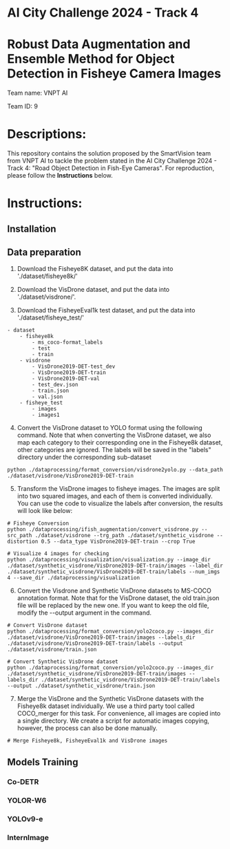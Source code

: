 # AI City Challenge 2024 - Track 4

# Robust Data Augmentation and Ensemble Method for Object Detection in Fisheye Camera Images

Team name: VNPT AI

Team ID: 9

# Descriptions:

This repository contains the solution proposed by the SmartVision team from VNPT AI to tackle the problem stated in the AI City Challenge 2024 - Track 4: "Road Object Detection in Fish-Eye Cameras". 
For reproduction, please follow the **Instructions** below.

# Instructions:

## Installation

## Data preparation
1. Download the Fisheye8K dataset, and put the data into './dataset/fisheye8k/'

2. Download the VisDrone dataset, and put the data into './dataset/visdrone/'.

3. Download the FisheyeEval1k test dataset, and put the data into './dataset/fisheye_test/'

```
- dataset
    - fisheye8k
        - ms_coco-format_labels
        - test
        - train
    - visdrone
        - VisDrone2019-DET-test_dev
        - VisDrone2019-DET-train
        - VisDrone2019-DET-val
        - test_dev.json
        - train.json
        - val.json
    - fisheye_test
        - images
        - images1
```

4. Convert the VisDrone dataset to YOLO format using the following command. Note that when converting the VisDrone dataset, we also map each category to their corresponding one in the Fisheye8k dataset, other categories are ignored. The labels will be saved in the "labels" directory under the corresponding sub-dataset

```
python ./dataprocessing/format_conversion/visdrone2yolo.py --data_path ./dataset/visdrone/VisDrone2019-DET-train
```

5. Transform the VisDrone images to fisheye images. The images are split into two squared images, and each of them is converted individually. You can use the code to visualize the labels after conversion, the results will look like below:

```
# Fisheye Conversion
python ./dataprocessing/ifish_augmentation/convert_visdrone.py --src_path ./dataset/visdrone --trg_path ./dataset/synthetic_visdrone --distortion 0.5 --data_type VisDrone2019-DET-train --crop True

# Visualize 4 images for checking
python ./dataprocessing/visualization/visualization.py --image_dir ./dataset/synthetic_visdrone/VisDrone2019-DET-train/images --label_dir ./dataset/synthetic_visdrone/VisDrone2019-DET-train/labels --num_imgs 4 --save_dir ./dataprocessing/visualization
```

6. Convert the Visdrone and Synthetic VisDrone datasets to MS-COCO annotation format. Note that for the VisDrone dataset, the old train.json file will be replaced by the new one. If you want to keep the old file, modify the --output argument in the command.

```
# Convert VisDrone dataset
python ./dataprocessing/format_conversion/yolo2coco.py --images_dir ./dataset/visdrone/VisDrone2019-DET-train/images --labels_dir ./dataset/visdrone/VisDrone2019-DET-train/labels --output ./dataset/visdrone/train.json

# Convert Synthetic VisDrone dataset
python ./dataprocessing/format_conversion/yolo2coco.py --images_dir ./dataset/synthetic_visdrone/VisDrone2019-DET-train/images --labels_dir ./dataset/synthetic_visdrone/VisDrone2019-DET-train/labels --output ./dataset/synthetic_visdrone/train.json
```

7. Merge the VisDrone and the Synthetic VisDrone datasets with the Fisheye8k dataset individually. We use a third party tool called COCO_merger for this task. For convenience, all images are copied into a single directory. We create a script for automatic images copying, however, the process can also be done manually.

```
# Merge Fisheye8k, FisheyeEval1k and VisDrone images

```

## Models Training
### Co-DETR

### YOLOR-W6

### YOLOv9-e

### InternImage





